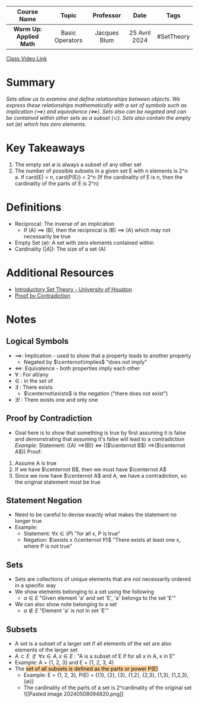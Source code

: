 |        Course Name        |      Topic      |  Professor   |     Date      |    Tags    |
| :-----------------------: | :-------------: | :----------: | :-----------: | :--------: |
| **Warm Up: Applied Math** | Basic Operators | Jacques Blum | 25 Avril 2024 | #SetTheory |

[Class Video Link](https://dstisas-my.sharepoint.com/personal/ted_codd_nuc_dsti_institute/_layouts/15/stream.aspx?id=%2Fpersonal%2Fted%5Fcodd%5Fnuc%5Fdsti%5Finstitute%2FDocuments%2FRecordings%2FS24%2DWarmUp%20%2D%20One%2DTime%2DLink%2D20240425%5F094757%2DMeeting%20Recording%2Emp4&nav=eyJyZWZlcnJhbEluZm8iOnsicmVmZXJyYWxBcHAiOiJTdHJlYW1XZWJBcHAiLCJyZWZlcnJhbFZpZXciOiJTaGFyZURpYWxvZy1MaW5rIiwicmVmZXJyYWxBcHBQbGF0Zm9ybSI6IldlYiIsInJlZmVycmFsTW9kZSI6InZpZXcifX0&ga=1&referrer=StreamWebApp%2EWeb&referrerScenario=AddressBarCopied%2Eview)

# Summary
*Sets allow us to examine and define relationships between objects. We express these relationships mathematically with a set of symbols such as implication ($\implies$) and equivalence ($\iff$). Sets also can be negated and can be contained within other sets as a subset ($\subset$). Sets also contain the empty set ($\emptyset$) which has zero elements.*

# Key Takeaways
1. The empty set $\emptyset$ is always a subset of any other set
2. The number of possible subsets in a given set E with n elements is 2^n
	a. If card(E) = n, card(P(E)) = 2^n (If the cardinality of E is n, then the cardinality of the parts of E is 2^n)

# Definitions
- Reciprocal: The inverse of an implication
	- If (A) $\implies$ (B), then the reciprocal is (B) $\implies$ (A) which may not necessarily be true
- Empty Set ($\emptyset$): A set with zero elements contained within
- Cardinality ($|A|$): The size of a set (A)

# Additional Resources
- [Introductory Set Theory - University of Houston](https://www.math.uh.edu/~dlabate/settheory_Ashlock.pdf)
- [Proof by Contradiction](https://en.wikipedia.org/wiki/Proof_by_contradiction)

# Notes
## Logical Symbols
- $\implies$: Implication - used to show that a property leads to another property
	- Negated by $\centernot\implies$ "does not imply"
- $\iff$: Equivalence - both properties imply each other
- $\forall$ : For all/any
- $\in$ : in the set of
- $\exists$ : There exists
	- $\centernot\exists$ is the negation ("there does not exist")
- $\exists$! : There exists one and only one

## Proof by Contradiction
- Goal here is to show that something is true by first assuming it is false and demonstrating that assuming it's false will lead to a contradiction
*Example:*
Statement: ((A) $\implies$(B)) $\iff$ (($\centernot B$) $\implies$($\centernot A$))
Proof:
1. Assume A is true
2. If we have $\centernot B$, then we must have $\centernot A$
3. Since we now have $\centernot A$ and A, we have a contradiction, so the original statement must be true

## Statement Negation
- Need to be careful to devise exactly what makes the statement no longer true
- Example:
	- Statement: $\forall x \in (P)$ "for all x, P is true"
	- Negation: $\exists x (\centernot P)$ "There exists at least one x, where P is not true"

## Sets
- Sets are collections of unique elements that are not necessarily ordered in a specific way
- We show elements belonging to a set using the following
	- $a \in E$ "Given element 'a' and set 'E', 'a' belongs to the set 'E'"
- We can also show note belonging to a set
	- $a \notin E$ "Element 'a' is not in set 'E'"

## Subsets
- A set is a subset of a larger set if all elements of the set are also elements of the larger set
- $A \subset E\:\: if\:\: \forall x \in A, x \in E$ : "A is a subset of E if for all x in A, x in E"
- Example: A = {1, 2, 3} and E = {1, 2, 3, 4}
- The <mark style="background: #FFB86CA6;">set of all subsets is defined as the parts or power P(E)</mark>
	- Example: E = {1, 2, 3}, P(E) = {{1}, {2}, {3}, {1,2}, {2,3}, {1,3}, {1,2,3}, {$\emptyset$}}
	- The cardinality of the parts of a set is 2^cardinality of the original set
	 ![[Pasted image 20240508094820.png]]

